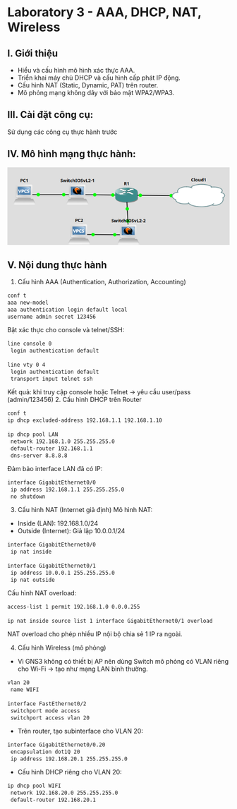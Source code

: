 # Laboratory 3 - AAA, DHCP, NAT, Wireless
## I. Giới thiệu
- Hiểu và cấu hình mô hình xác thực AAA.
- Triển khai máy chủ DHCP và cấu hình cấp phát IP động.
- Cấu hình NAT (Static, Dynamic, PAT) trên router.
- Mô phỏng mạng không dây với bảo mật WPA2/WPA3.
## III. Cài đặt công cụ: 
Sử dụng các công cụ thực hành trước
## IV. Mô hình mạng thực hành:
![Model](Images/model_lab3.png)
## V. Nội dung thực hành
1. Cấu hình AAA (Authentication, Authorization, Accounting)
```
conf t
aaa new-model
aaa authentication login default local
username admin secret 123456
```
Bật xác thực cho console và telnet/SSH:
```
line console 0
 login authentication default

line vty 0 4
 login authentication default
 transport input telnet ssh
```
Kết quả: khi truy cập console hoặc Telnet → yêu cầu user/pass (admin/123456)
2. Cấu hình DHCP trên Router
```
conf t
ip dhcp excluded-address 192.168.1.1 192.168.1.10

ip dhcp pool LAN
 network 192.168.1.0 255.255.255.0
 default-router 192.168.1.1
 dns-server 8.8.8.8
```
Đảm bảo interface LAN đã có IP:
```
interface GigabitEthernet0/0
 ip address 192.168.1.1 255.255.255.0
 no shutdown
```
3. Cấu hình NAT (Internet giả định)
Mô hình NAT:
- Inside (LAN): 192.168.1.0/24
- Outside (Internet): Giả lập 10.0.0.1/24
```
interface GigabitEthernet0/0
 ip nat inside

interface GigabitEthernet0/1
 ip address 10.0.0.1 255.255.255.0
 ip nat outside
```
Cấu hình NAT overload:
```
access-list 1 permit 192.168.1.0 0.0.0.255

ip nat inside source list 1 interface GigabitEthernet0/1 overload
```
NAT overload cho phép nhiều IP nội bộ chia sẻ 1 IP ra ngoài.

4. Cấu hình Wireless (mô phỏng)
- Vì GNS3 không có thiết bị AP nên dùng Switch mô phỏng có VLAN riêng cho Wi-Fi → tạo như mạng LAN bình thường.
```
vlan 20
 name WIFI

interface FastEthernet0/2
 switchport mode access
 switchport access vlan 20
```
- Trên router, tạo subinterface cho VLAN 20:
```
interface GigabitEthernet0/0.20
 encapsulation dot1Q 20
 ip address 192.168.20.1 255.255.255.0
```
- Cấu hình DHCP riêng cho VLAN 20:
```
ip dhcp pool WIFI
 network 192.168.20.0 255.255.255.0
 default-router 192.168.20.1
```
